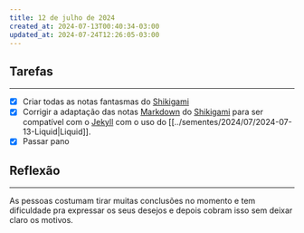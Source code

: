 ```yaml
---
title: 12 de julho de 2024
created_at: 2024-07-13T00:40:34-03:00
updated_at: 2024-07-24T12:26:05-03:00
---
```

## Tarefas
---
- [X] Criar todas as notas fantasmas do [Shikigami](../sementes/2024/06/2024-06-30-Shikigami.md)
- [x] Corrigir a adaptação das notas [Markdown](_draft/2024/07/2024-07-08-Markdown.md) do [Shikigami](../sementes/2024/06/2024-06-30-Shikigami.md) para ser compatível com o [Jekyll](_insight/2024/07/2024-07-10-Jekyll.md) com o uso do [[../sementes/2024/07/2024-07-13-Liquid|Liquid]].
- [x] Passar pano

##  Reflexão
---
As pessoas costumam tirar muitas conclusões no momento e tem dificuldade pra expressar os seus desejos e depois cobram isso sem deixar claro os motivos.